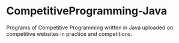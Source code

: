 # CompetitiveProgramming-Java
Programs of Competitive Programming written in Java uploaded on competitive websites in practice and competitions.

